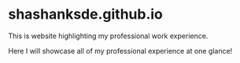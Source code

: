 # shashanksde.github.io
This is website highlighting my professional work experience.

Here I will showcase all of my professional experience at one glance!
